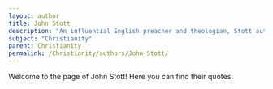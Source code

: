 ```yaml
---
layout: author
title: John Stott
description: "An influential English preacher and theologian, Stott authored numerous books on Christianity, focusing on the importance of preaching and the role of evangelism in modern society."
subject: "Christianity"
parent: Christianity
permalink: /Christianity/authors/John-Stott/
---
```


Welcome to the page of John Stott! Here you can find their quotes.
